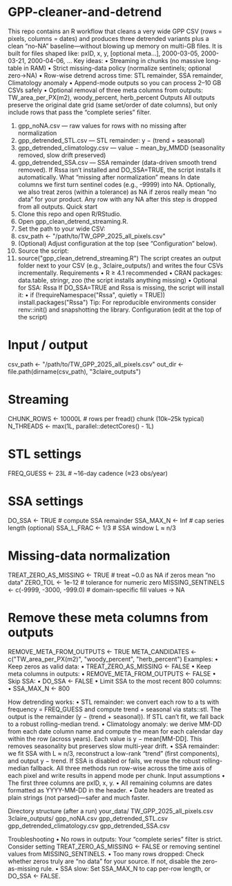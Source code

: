 # GPP-cleaner-and-detrend

This repo contains an R workflow that cleans a very wide GPP CSV (rows = pixels, columns = dates) and produces three detrended variants plus a clean “no-NA” baseline—without blowing up memory on multi-GB files.
It is built for files shaped like:
pxID, x, y, [optional meta...], 2000-03-05, 2000-03-21, 2000-04-06, ...
Key ideas:
•	Streaming in chunks (no massive long-table in RAM)
•	Strict missing-data policy (normalize sentinels; optional zero→NA)
•	Row-wise detrend across time: STL remainder, SSA remainder, Climatology anomaly
•	Append-mode outputs so you can process 2–10 GB CSVs safely
•	Optional removal of three meta columns from outputs:
TW_area_per_PX(m2), woody_percent, herb_percent
Outputs
All outputs preserve the original date grid (same set/order of date columns), but only include rows that pass the “complete series” filter.
1.	gpp_noNA.csv — raw values for rows with no missing after normalization
2.	gpp_detrended_STL.csv — STL remainder: y − (trend + seasonal)
3.	gpp_detrended_climatology.csv — value − mean_by_MMDD (seasonality removed, slow drift preserved)
4.	gpp_detrended_SSA.csv — SSA remainder (data-driven smooth trend removed). If Rssa isn’t installed and DO_SSA=TRUE, the script installs it automatically.
What “missing after normalization” means
In date columns we first turn sentinel codes (e.g., -9999) into NA. Optionally, we also treat zeros (within a tolerance) as NA if zeros really mean “no data” for your product.
Any row with any NA after this step is dropped from all outputs.
Quick start
1.	Clone this repo and open R/RStudio.
2.	Open gpp_clean_detrend_streaming.R.
3.	Set the path to your wide CSV:
4.	csv_path <- "/path/to/TW_GPP_2025_all_pixels.csv"
5.	(Optional) Adjust configuration at the top (see “Configuration” below).
6.	Source the script:
7.	source("gpp_clean_detrend_streaming.R")
The script creates an output folder next to your CSV (e.g., 3claire_outputs/) and writes the four CSVs incrementally.
Requirements
•	R ≥ 4.1 recommended
•	CRAN packages: data.table, stringr, zoo
(the script installs anything missing)
•	Optional for SSA: Rssa
If DO_SSA=TRUE and Rssa is missing, the script will install it:
•	if (!requireNamespace("Rssa", quietly = TRUE)) install.packages("Rssa")
Tip: For reproducible environments consider renv::init() and snapshotting the library.
Configuration (edit at the top of the script)
# Input / output
csv_path <- "/path/to/TW_GPP_2025_all_pixels.csv"
out_dir  <- file.path(dirname(csv_path), "3claire_outputs")

# Streaming
CHUNK_ROWS <- 10000L                             # rows per fread() chunk (10k–25k typical)
N_THREADS  <- max(1L, parallel::detectCores() - 1L)

# STL settings
FREQ_GUESS <- 23L                                # ~16-day cadence (≈23 obs/year)

# SSA settings
DO_SSA     <- TRUE                               # compute SSA remainder
SSA_MAX_N  <- Inf                                # cap series length (optional)
SSA_L_FRAC <- 1/3                                # SSA window L ≈ n/3

# Missing-data normalization
TREAT_ZERO_AS_MISSING <- TRUE                    # treat ~0.0 as NA if zeros mean “no data”
ZERO_TOL              <- 1e-12                   # tolerance for numeric zero
MISSING_SENTINELS     <- c(-9999, -3000, -999.0) # domain-specific fill values → NA

# Remove these meta columns from outputs
REMOVE_META_FROM_OUTPUTS <- TRUE
META_CANDIDATES <- c("TW_area_per_PX(m2)", "woody_percent", "herb_percent")
Examples:
•	Keep zeros as valid data:
•	TREAT_ZERO_AS_MISSING <- FALSE
•	Keep meta columns in outputs:
•	REMOVE_META_FROM_OUTPUTS <- FALSE
•	Skip SSA:
•	DO_SSA <- FALSE
•	Limit SSA to the most recent 800 columns:
•	SSA_MAX_N <- 800

How detrending works:
•	STL remainder: we convert each row to a ts with frequency = FREQ_GUESS and compute trend + seasonal via stats::stl. The output is the remainder (y − (trend + seasonal)). If STL can’t fit, we fall back to a robust rolling-median trend.
•	Climatology anomaly: we derive MM-DD from each date column name and compute the mean for each calendar day within the row (across years). Each value is y − mean[MM-DD]. This removes seasonality but preserves slow multi-year drift.
•	SSA remainder: we fit SSA with L ≈ n/3, reconstruct a low-rank “trend” (first components), and output y − trend. If SSA is disabled or fails, we reuse the robust rolling-median fallback.
All three methods run row-wise across the time axis of each pixel and write results in append mode per chunk.
Input assumptions
•	The first three columns are pxID, x, y.
•	All remaining columns are dates formatted as YYYY-MM-DD in the header.
•	Date headers are treated as plain strings (not parsed)—safer and much faster.

Directory structure (after a run)
your_data/
  TW_GPP_2025_all_pixels.csv
  3claire_outputs/
    gpp_noNA.csv
    gpp_detrended_STL.csv
    gpp_detrended_climatology.csv
    gpp_detrended_SSA.csv
    
Troubleshooting
•	No rows in outputs: Your “complete series” filter is strict. Consider setting TREAT_ZERO_AS_MISSING <- FALSE or removing sentinel values from MISSING_SENTINELS.
•	Too many rows dropped: Check whether zeros truly are “no data” for your source. If not, disable the zero-as-missing rule.
•	SSA slow: Set SSA_MAX_N to cap per-row length, or DO_SSA <- FALSE.


